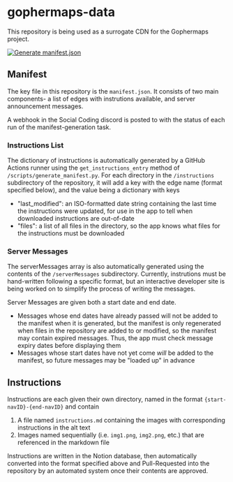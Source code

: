 # gophermaps-data

This repository is being used as a surrogate CDN for the Gophermaps project.

[![Generate manifest.json](https://github.com/ryan-roche/gophermaps-data/actions/workflows/manifest-generator.yml/badge.svg?branch=main)](https://github.com/ryan-roche/gophermaps-data/actions/workflows/manifest-generator.yml)

## Manifest

The key file in this repository is the `manifest.json`. It consists of two main components- a list of edges with instrutions available, and server announcement messages.

A webhook in the Social Coding discord is posted to with the status of each run of the manifest-generation task.

### Instructions List

The dictionary of instructions is automatically generated by a GitHub Actions runner using the `get_instructions_entry` method of `/scripts/generate_manifest.py`. For each directory in the `/instructions` subdirectory of the repository, it will add a key with the edge name (format specified below), and the value being a dictionary with keys
- "last_modified": an ISO-formatted date string containing the last time the instructions were updated, for use in the app to tell when downloaded instructions are out-of-date
- "files": a list of all files in the directory, so the app knows what files for the instructions must be downloaded

### Server Messages

The serverMessages array is also automatically generated using the contents of the `/serverMessages` subdirectory. Currently, instrutions must be hand-written following a specific format, but an interactive developer site is being worked on to simplify the process of writing the messages.

Server Messages are given both a start date and end date.
- Messages whose end dates have already passed will not be added to the manifest when it is generated, but the manifest is only regenerated when files in the repository are added to or modified, so the manifest may contain expired messages. Thus, the app must check message expiry dates before displaying them
- Messages whose start dates have not yet come *will* be added to the manifest, so future messages may be "loaded up" in advance

## Instructions

Instructions are each given their own directory, named in the format `{start-navID}-{end-navID}` and contain
1. A file named `instructions.md` containing the images with corresponding instructions in the alt text
2. Images named sequentially (i.e. `img1.png`, `img2.png`, etc.) that are referenced in the markdown file

Instructions are written in the Notion database, then automatically converted into the format specified above and Pull-Requested into the repository by an automated system once their contents are approved. 
